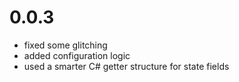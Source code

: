 # 0.0.3
- fixed some glitching
- added configuration logic
- used a smarter C# getter structure for state fields